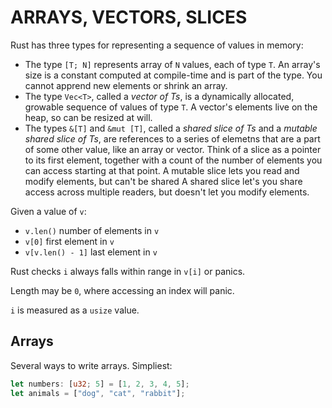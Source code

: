 # ARRAYS, VECTORS, SLICES

Rust has three types for representing a sequence of values in memory:

- The type `[T; N]` represents array of `N` values, each of type `T`. An
array's size is a constant computed at compile-time and is part of the type.
You cannot apprend new elements or shrink an array.
- The type `Vec<T>`, called a _vector of Ts_, is a dynamically allocated,
growable sequence of values of type `T`. A vector's elements live on the heap,
so can be resized at will.
- The types `&[T]` and `&mut [T]`, called a _shared slice of Ts_ and a 
_mutable shared slice of Ts_, are references to a series of elemetns that are
a part of some other value, like an array or vector. Think of a slice as a
pointer to its first element, together with a count of the number of elements
you can access starting at that point. A mutable slice lets you read and
modify elements, but can't be shared A shared slice let's you share access
across multiple readers, but doesn't let you modify elements.

Given a value of `v`:
- `v.len()`         number of elements in `v`
- `v[0]`            first element in `v` 
- `v[v.len() - 1]`  last element in `v`

Rust checks `i` always falls within range in `v[i]` or panics.

Length may be `0`, where accessing an index will panic.

`i` is measured as a `usize` value.

## Arrays

Several ways to write arrays. Simpliest:

```rust
let numbers: [u32; 5] = [1, 2, 3, 4, 5];
let animals = ["dog", "cat", "rabbit"];
```
